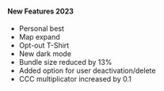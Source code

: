 #### New Features 2023

- Personal best
- Map expand
- Opt-out T-Shirt
- New dark mode
- Bundle size reduced by 13%
- Added option for user deactivation/delete
- CCC multiplicator increased by 0.1
